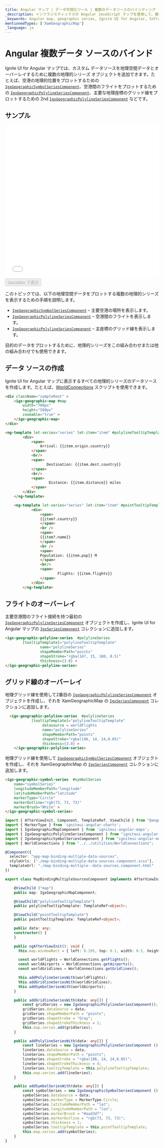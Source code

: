 ```yaml
---
title: Angular マップ | データ可視化ツール | 複数のデータソースのバインディング | インフラジスティックス
_description: インフラジスティックスの Angular JavaScript マップを使用して、複数の地理的シリーズオブジェクトを追加し、カスタム データソースを地理空間データとオーバーレイすることができます。Ignite UI for Angular マップ チュートリアルを是非お試しください!
_keywords: Angular map, geographic series, Ignite UI for Angular, Infragistics, data binding, Angular マップ, 地理的シリーズ, データ バインディング, インフラジスティックス
mentionedTypes: ['XamGeographicMap']
_language: ja
---
```


# Angular 複数データ ソースのバインド

Ignite UI for Angular マップでは、カスタム データソースを地理空間データとオーバーレイするために複数の地理的シリーズ オブジェクトを追加できます。たとえば、空港の地理的位置をプロットするための [`IgxGeographicSymbolSeriesComponent`]({environment:dvApiBaseUrl}/products/ignite-ui-angular/api/docs/typescript/latest/classes/igxgeographicsymbolseriescomponent.html)、空港間のフライトをプロットするための [`IgxGeographicPolylineSeriesComponent`]({environment:dvApiBaseUrl}/products/ignite-ui-angular/api/docs/typescript/latest/classes/igxgeographicpolylineseriescomponent.html)、主要な地理座標のグリッド線をプロットするための 2nd [`IgxGeographicPolylineSeriesComponent`]({environment:dvApiBaseUrl}/products/ignite-ui-angular/api/docs/typescript/latest/classes/igxgeographicpolylineseriescomponent.html) などです。

## サンプル

<div class="sample-container loading" style="height: 500px">
    <iframe id="geo-map-binding-multiple-sources-iframe" src='{environment:dvDemosBaseUrl}/maps/geo-map-binding-multiple-sources' width="100%" height="100%" seamless frameBorder="0" onload="onXPlatSampleIframeContentLoaded(this);"></iframe>
</div>
<div>
    <button data-localize="stackblitz" disabled class="stackblitz-btn"   data-iframe-id="geo-map-binding-multiple-sources-iframe" data-demos-base-url="{environment:dvDemosBaseUrl}">StackBlitz で表示
    </button>
</div>


<div class="divider--half"></div>

このトピックでは、以下の地理空間データをプロットする複数の地理的シリーズを表示するための手順を説明します。

-   [`IgxGeographicSymbolSeriesComponent`]({environment:dvApiBaseUrl}/products/ignite-ui-angular/api/docs/typescript/latest/classes/igxgeographicsymbolseriescomponent.html) – 主要空港の場所を表示します。
-   [`IgxGeographicPolylineSeriesComponent`]({environment:dvApiBaseUrl}/products/ignite-ui-angular/api/docs/typescript/latest/classes/igxgeographicpolylineseriescomponent.html) – 空港間のフライトを表示します。
-   [`IgxGeographicPolylineSeriesComponent`]({environment:dvApiBaseUrl}/products/ignite-ui-angular/api/docs/typescript/latest/classes/igxgeographicpolylineseriescomponent.html) – 主座標のグリッド線を表示します。

目的のデータをプロットするために、地理的シリーズをこの組み合わせまたは他の組み合わせでも使用できます。

## データ ソースの作成

Ignite UI for Angular マップに表示するすべての地理的シリーズのデータ​​ソースを作成します。たとえば、[WorldConnections](geo-map-resources-world-connections.md) スクリプトを使用できます。

```html
<div className="sampleRoot" >
    <igx-geographic-map #map
        width="700px"
        height="500px"
        zoomable="true" >
    </igx-geographic-map>
</div>

<ng-template let-series="series" let-item="item" #polylineTooltipTemplate>
        <div>
            <span>
                Arrival: {{item.origin.country}}
            </span>
            <br/>
            <span>
                   Destination: {{item.dest.country}}
            </span>
            <br/>
            <span>
                    Distance: {{item.distance}} miles
            </span>
        </div>
    </ng-template>

    <ng-template let-series="series" let-item="item" #pointTooltipTemplate>
            <div>
                <span>
                {{item?.country}}
                </span>
                <br />
                <span>
                {{item?.name}}
                </span>
                <br />
                <span>
                Population: {{item.pop}} M
                </span>
                <br/>
                <span>
                        Flights: {{item.flights}}
                </span>
            </div>
        </ng-template>
```

## フライトのオーバーレイ

主要空港間のフライト接続を持つ最初の [`IgxGeographicPolylineSeriesComponent`]({environment:dvApiBaseUrl}/products/ignite-ui-angular/api/docs/typescript/latest/classes/igxgeographicpolylineseriescomponent.html) オブジェクトを作成し、Ignite UI for Angular マップの [`IgxSeriesComponent`]({environment:dvApiBaseUrl}/products/ignite-ui-angular/api/docs/typescript/latest/classes/igxseriescomponent.html) コレクションに追加します。

```html
<igx-geographic-polyline-series  #polylineSeries
        [tooltipTemplate]="polylineTooltipTemplate"
                name="polylineSeries"
                shapeMemberPath="points"
                shapeStroke="rgba(147, 15, 180, 0.5)"
                thickness={3.0} >
</igx-geographic-polyline-series>
```

## グリッド線のオーバーレイ

地理グリッド線を使用して2番目の [`IgxGeographicPolylineSeriesComponent`]({environment:dvApiBaseUrl}/products/ignite-ui-angular/api/docs/typescript/latest/classes/igxgeographicpolylineseriescomponent.html) オブジェクトを作成し、それを XamGeographicMap の [`IgxSeriesComponent`]({environment:dvApiBaseUrl}/products/ignite-ui-angular/api/docs/typescript/latest/classes/igxseriescomponent.html) コレクションに追加します。

```html
  <igx-geographic-polyline-series  #polylineSeries
            [tooltipTemplate]="polylineTooltipTemplate"
                 datasource = worldFlights
                 name="polylineSeries"
                 shapeMemberPath="points"
                 shapeStroke="rgba(196, 14, 14,0.05)"
                 thickness={3.0} >
    </igx-geographic-polyline-series>
```

地理グリッド線を使用して [`IgxGeographicSymbolSeriesComponent`]({environment:dvApiBaseUrl}/products/ignite-ui-angular/api/docs/typescript/latest/classes/igxgeographicsymbolseriescomponent.html) オブジェクトを作成し、それを XamGeographicMap の [`IgxSeriesComponent`]({environment:dvApiBaseUrl}/products/ignite-ui-angular/api/docs/typescript/latest/classes/igxseriescomponent.html) コレクションに追加します。

```html
<igx-geographic-symbol-series  #symbolSeries
    name="symbolSeries"
    longitudeMemberPath="longitude"
    latitudeMemberPath="latitude"
    markerType="Circle"
    markerOutline="rgb(73, 73, 73)"
    markerBrush="White" >
</igx-geographic-symbol-series>
```

```ts
import { AfterViewInit, Component, TemplateRef, ViewChild } from "@angular/core";
import { MarkerType } from 'igniteui-angular-charts';
import { IgxGeographicMapComponent } from 'igniteui-angular-maps';
import { IgxGeographicPolylineSeriesComponent } from "igniteui-angular-maps";
import { IgxGeographicSymbolSeriesComponent } from "igniteui-angular-maps";
import { WorldConnections } from "../../utilities/WorldConnections";

@Component({
  selector: "app-map-binding-multiple-data-sources",
  styleUrls: ["./map-binding-multiple-data-sources.component.scss"],
  templateUrl: "./map-binding-multiple--data-sources.component.html"
})

export class MapBindingMultipleSourcesComponent implements AfterViewInit {

    @ViewChild ("map")
    public map: IgxGeographicMapComponent;

    @ViewChild("polylineTooltipTemplate")
    public polylineTooltipTemplate: TemplateRef<object>;

    @ViewChild("pointTooltipTemplate")
    public pointTooltipTemplate: TemplateRef<object>;

    public data: any;
    constructor() {
    }

    public ngAfterViewInit(): void {
      this.map.windowRect = { left: 0.195, top: 0.1, width: 0.5, height: 0.5 };

      const worldFlights = WorldConnections.getFlights();
      const worldAirports = WorldConnections.getAirports();
      const worldGridlines = WorldConnections.getGridlines();

      this.addPolylineSeriesWith(worldFlights);
      this.addGridlineSeriesWith(worldGridlines);
      this.addSymbolSeriesWith(worldAirports);
    }

    public addGridlineSeriesWith(data: any[]) {
        const gridSeries = new IgxGeographicPolylineSeriesComponent();
        gridSeries.dataSource = data;
        gridSeries.shapeMemberPath = "points";
        gridSeries.shapeStroke = "Gray";
        gridSeries.shapeStrokeThickness = 1;
        this.map.series.add(gridSeries);
    }

    public addPolylineSeriesWith(data: any[]) {
        const lineSeries = new IgxGeographicPolylineSeriesComponent ();
        lineSeries.dataSource = data;
        lineSeries.shapeMemberPath = "points";
        lineSeries.shapeStroke = "rgba(196, 14, 14,0.05)";
        lineSeries.shapeStrokeThickness = 4;
        lineSeries.tooltipTemplate = this.polylineTooltipTemplate;
        this.map.series.add(lineSeries);
    }

    public addSymbolSeriesWith(data: any[]) {
        const symbolSeries = new IgxGeographicSymbolSeriesComponent ();
        symbolSeries.dataSource = data;
        symbolSeries.markerType = MarkerType.Circle;
        symbolSeries.latitudeMemberPath = "lat";
        symbolSeries.longitudeMemberPath = "lon";
        symbolSeries.markerBrush = "#aad3df";
        symbolSeries.markerOutline = "rgb(73, 73, 73)";
        symbolSeries.thickness = 1;
        symbolSeries.tooltipTemplate = this.pointTooltipTemplate;
        this.map.series.add(symbolSeries);
    }
}
```
